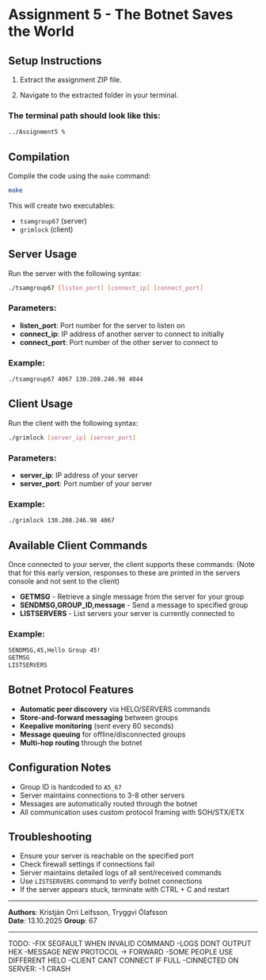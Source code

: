 # Assignment 5 - The Botnet Saves the World

## Setup Instructions

1. Extract the assignment ZIP file.

2. Navigate to the extracted folder in your terminal.

### The terminal path should look like this:
```bash
../Assignment5 %
```

## Compilation

Compile the code using the `make` command:
```bash
make
```

This will create two executables:
- `tsamgroup67` (server)
- `grimlock` (client)

## Server Usage

Run the server with the following syntax:
```bash
./tsamgroup67 [listen_port] [connect_ip] [connect_port]
```

### Parameters:
- **listen_port**: Port number for the server to listen on
- **connect_ip**: IP address of another server to connect to initially
- **connect_port**: Port number of the other server to connect to

### Example:
```bash
./tsamgroup67 4067 130.208.246.98 4044
```

## Client Usage

Run the client with the following syntax:
```bash
./grimlock [server_ip] [server_port]
```

### Parameters:
- **server_ip**: IP address of your server
- **server_port**: Port number of your server

### Example:
```bash
./grimlock 130.208.246.98 4067
```

## Available Client Commands

Once connected to your server, the client supports these commands:
(Note that for this early version, responses to these are printed in the servers console and not sent to the client)

- **GETMSG** - Retrieve a single message from the server for your group
- **SENDMSG,GROUP_ID,message** - Send a message to specified group
- **LISTSERVERS** - List servers your server is currently connected to

### Example:
```bash
SENDMSG,45,Hello Group 45!
GETMSG
LISTSERVERS
```

## Botnet Protocol Features

- **Automatic peer discovery** via HELO/SERVERS commands
- **Store-and-forward messaging** between groups
- **Keepalive monitoring** (sent every 60 seconds)
- **Message queuing** for offline/disconnected groups
- **Multi-hop routing** through the botnet

## Configuration Notes

- Group ID is hardcoded to `A5_67`
- Server maintains connections to 3-8 other servers
- Messages are automatically routed through the botnet
- All communication uses custom protocol framing with SOH/STX/ETX

## Troubleshooting

- Ensure your server is reachable on the specified port
- Check firewall settings if connections fail
- Server maintains detailed logs of all sent/received commands
- Use `LISTSERVERS` command to verify botnet connections
- If the server appears stuck, terminate with CTRL + C and restart

---

**Authors**: Kristján Orri Leifsson, Tryggvi Ólafsson  
**Date**: 13.10.2025
**Group**: 67

---

TODO:
-FIX SEGFAULT WHEN INVALID COMMAND
-LOGS DONT OUTPUT HEX
-MESSAGE NEW PROTOCOL -> FORWARD
-SOME PEOPLE USE DIFFERENT HELO
-CLIENT CANT CONNECT IF FULL
-CINNECTED ON SERVER: -1 CRASH